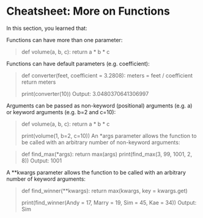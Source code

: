 # Cheatsheet: More on Functions

In this section, you learned that:

Functions can have more than one parameter:

> def volume(a, b, c):
>     return a * b * c

Functions can have default parameters (e.g. coefficient):

> def converter(feet, coefficient = 3.2808):
>     meters = feet / coefficient
>     return meters
>  
> print(converter(10))
Output: 3.0480370641306997

Arguments can be passed as non-keyword (positional) arguments (e.g. a) or keyword arguments (e.g. b=2 and c=10):

> def volume(a, b, c):
>     return a * b * c
>  
> print(volume(1, b=2, c=10))
An *args parameter allows the  function to be called with an arbitrary number of non-keyword arguments:

> def find_max(*args):
>     return max(args)
> print(find_max(3, 99, 1001, 2, 8))
Output: 1001

A **kwargs parameter allows the function to be called with an arbitrary number of keyword arguments:

> def find_winner(**kwargs):
>     return max(kwargs, key = kwargs.get)
>  
> print(find_winner(Andy = 17, Marry = 19, Sim = 45, Kae = 34))
Output: Sim